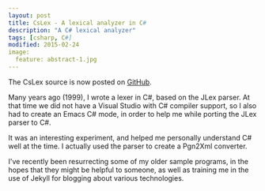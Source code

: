 ```yaml
---
layout: post
title: CsLex - A lexical analyzer in C#
description: "A C# lexical analyzer"
tags: [csharp, C#]
modified: 2015-02-24
image:
  feature: abstract-1.jpg
---
```


The CsLex source is now posted on [GitHub](http://github.com/zbrad/CsLex).

Many years ago (1999), I wrote a lexer in C#, based on the JLex parser.  At that time we did not have a Visual Studio with C# compiler support,
so I also had to create an Emacs C# mode, in order to help me while porting the JLex parser to C#.

It was an interesting experiment, and helped me personally understand C# well at the time.
I actually used the parser to create a Pgn2Xml converter.

I've recently been resurrecting some of my older sample programs, in the hopes that they might be helpful to someone, as well as
training me in the use of Jekyll for blogging about various technologies.







